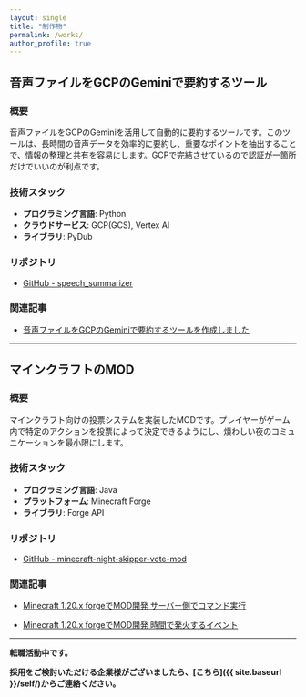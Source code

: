 ```yaml
---
layout: single
title: "制作物"
permalink: /works/
author_profile: true
---
```

## 音声ファイルをGCPのGeminiで要約するツール

### 概要

音声ファイルをGCPのGeminiを活用して自動的に要約するツールです。このツールは、長時間の音声データを効率的に要約し、重要なポイントを抽出することで、情報の整理と共有を容易にします。GCPで完結させているので認証が一箇所だけでいいのが利点です。

### 技術スタック

- **プログラミング言語**: Python
- **クラウドサービス**: GCP(GCS), Vertex AI
- **ライブラリ**: PyDub

### リポジトリ

- [GitHub - speech_summarizer](https://github.com/Pokeyama/speech_summarizer)

### 関連記事

- [音声ファイルをGCPのGeminiで要約するツールを作成しました](https://qiita.com/simoyama2323/items/3833068c2856bb579707)

---

## マインクラフトのMOD

### 概要

マインクラフト向けの投票システムを実装したMODです。プレイヤーがゲーム内で特定のアクションを投票によって決定できるようにし、煩わしい夜のコミュニケーションを最小限にします。

### 技術スタック

- **プログラミング言語**: Java
- **プラットフォーム**: Minecraft Forge
- **ライブラリ**: Forge API

### リポジトリ

- [GitHub - minecraft-night-skipper-vote-mod](https://github.com/Pokeyama/minecraft-night-skipper-vote-mod)

### 関連記事

- [Minecraft 1.20.x forgeでMOD開発 サーバー側でコマンド実行](https://qiita.com/simoyama2323/items/295ee1c04add7d3b3e97)

- [Minecraft 1.20.x forgeでMOD開発 時間で発火するイベント](https://qiita.com/simoyama2323/items/1f0e77fc4482e2a9b2d2)

---

**転職活動中です。**

**採用をご検討いただける企業様がございましたら、[こちら]({{ site.baseurl }}/self/)からご連絡ください。**